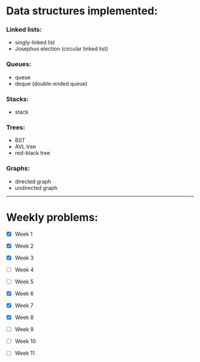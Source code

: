 # Data structures implemented:

### Linked lists:
- singly-linked list
- Josephus election (circular linked list)

### Queues:
- queue
- deque (double-ended queue)

### Stacks:
- stack

### Trees:
- BST
- AVL tree
- red-black tree

### Graphs:
- directed graph
- undirected graph

---

# Weekly problems:

- [x] Week 1
- [x] Week 2
- [x] Week 3
- [ ] Week 4
- [ ] Week 5
- [x] Week 6
- [x] Week 7
- [x] Week 8
- [ ] Week 9
- [ ] Week 10
- [ ] Week 11


